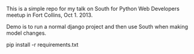 This is a simple repo for my talk on South for Python Web Developers meetup in Fort Collins, Oct 1. 2013.


Demo is to run a normal django project and then use South when making model changes.

pip install -r requirements.txt


